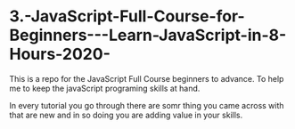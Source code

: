 # 3.-JavaScript-Full-Course-for-Beginners---Learn-JavaScript-in-8-Hours-2020-

This is a repo for the JavaScript Full Course beginners to advance. To help me to keep the javaScript programing skills at hand.

In every tutorial you go through there are somr thing you came across with that are new and in so doing you are adding value in your skills.
